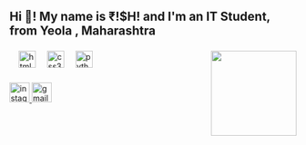<h2>Hi 👋! My name is ₹!$H! and I'm an IT Student, from Yeola , Maharashtra</h2>

###

###

<img align="right" height="150" src="https://imgs.search.brave.com/ttkaDCaH0IbLY99Dcq7jdfWm2F9Nw3MNHc4fCeN9F8M/rs:fit:860:0:0/g:ce/aHR0cHM6Ly9naWZk/Yi5jb20vaW1hZ2Vz/L2hpZ2gvYW5pbWUt/Ym95LWlkay1zZW55/dXUtZmZ4eXQ1ajBw/ZzBncjRqOS5naWY.gif" />

###

<div align="left">
 
  <img width="12" />
  <img src="https://cdn.jsdelivr.net/gh/devicons/devicon/icons/html5/html5-original.svg" height="30" alt="html5"  />
  <img width="12" />
  <img src="https://cdn.jsdelivr.net/gh/devicons/devicon/icons/css3/css3-original.svg" height="30" alt="css3"  />
  <img width="12" />
  <img src="https://cdn.jsdelivr.net/gh/devicons/devicon/icons/python/python-original.svg" height="30" alt="python"  />
  <img width="12" />
  
</div>

###

<div align="left">
 <a href="https://www.instagram.com/rushi_sonawane_4141/"> <img src="https://img.shields.io/static/v1?message=Instagram&logo=instagram&label=&color=E4405F&logoColor=white&labelColor=&style=for-the-badge" height="35" alt="instagram logo"  /> </a>
    <a href="rushirajsonawane1414@gmail.com"> <img src="https://img.shields.io/static/v1?message=Gmail&logo=gmail&label=&color=D14836&logoColor=white&labelColor=&style=for-the-badge" height="35" alt="gmail logo"  /></a>
 <a href="https://www.linkedin.com/in/rushiraj-sonawane-433a20227" <img src="https://img.shields.io/static/v1?message=LinkedIn&logo=linkedin&label=&color=0077B5&logoColor=white&labelColor=&style=for-the-badge" height="35" alt="linkedin logo"  /> </a>
</div>

###

<br clear="both">

###

